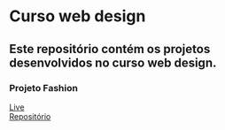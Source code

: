 # Curso web design

## Este repositório contém os projetos desenvolvidos no curso web design.

### Projeto Fashion

[Live](https://cleidson-oliveira.github.io/projeto-fashion) <br />
[Repositório](https://github.com/Cleidson-Oliveira/projeto-fashion)
